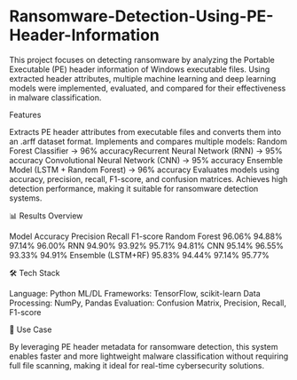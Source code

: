 # Ransomware-Detection-Using-PE-Header-Information
This project focuses on detecting ransomware by analyzing the Portable Executable (PE) header information of Windows executable files. Using extracted header attributes, multiple machine learning and deep learning models were implemented, evaluated, and compared for their effectiveness in malware classification.

Features

Extracts PE header attributes from executable files and converts them into an .arff dataset format.
Implements and compares multiple models:
Random Forest Classifier → 96% accuracyRecurrent Neural Network (RNN) → 95% accuracy
Convolutional Neural Network (CNN) → 95% accuracy
Ensemble Model (LSTM + Random Forest) → 96% accuracy
Evaluates models using accuracy, precision, recall, F1-score, and confusion matrices.
Achieves high detection performance, making it suitable for ransomware detection systems.

📊 Results Overview

Model	               Accuracy	 Precision	 Recall 	F1-score
Random Forest	       96.06%	   94.88%	     97.14%	  96.00%
RNN	                 94.90%	   93.92%	     95.71%	  94.81%
CNN	                 95.14%  	 96.55%	     93.33%	  94.91%
Ensemble (LSTM+RF)	 95.83% 	 94.44%	     97.14%	  95.77%

🛠️ Tech Stack

Language: Python
ML/DL Frameworks: TensorFlow, scikit-learn
Data Processing: NumPy, Pandas
Evaluation: Confusion Matrix, Precision, Recall, F1-score

📌 Use Case

By leveraging PE header metadata for ransomware detection, this system enables faster and more lightweight malware classification without requiring full file scanning, making it ideal for real-time cybersecurity solutions.
